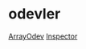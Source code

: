 # odevler
[ArrayOdev](https://beyzakoser.github.io/ileriProgramlama/Array%20Demo.html)
[Inspector](https://beyzakoser.github.io/ileriProgramlama/inspector.html)

